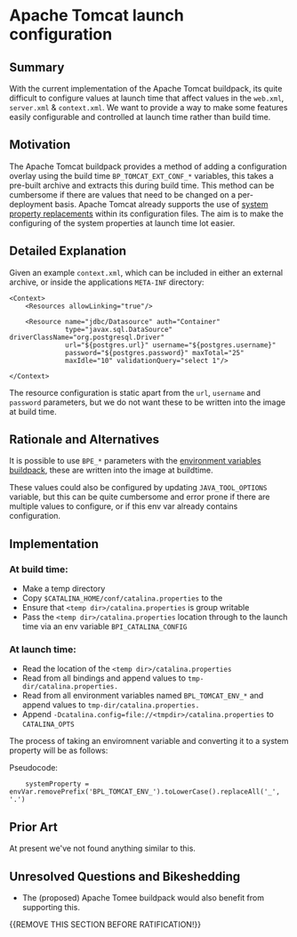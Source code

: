 # Apache Tomcat launch configuration

## Summary

With the current implementation of the Apache Tomcat buildpack, its quite difficult to configure values at launch time that affect values in the `web.xml`, `server.xml` & `context.xml`. We 
want to provide a way to make some features easily configurable and controlled at launch time rather than build time.

## Motivation

The Apache Tomcat buildpack provides a method of adding a configuration overlay using the build time `BP_TOMCAT_EXT_CONF_*` variables, this takes a pre-built archive
and extracts this during build time. This method can be cumbersome if there are values that need to be changed on a per-deployment basis.  Apache Tomcat already supports
the use of [system property replacements](https://tomcat.apache.org/tomcat-9.0-doc/config/systemprops.html#Property_replacements) within its configuration files.  The aim is to make
the configuring of the system properties at launch time lot easier.
 
## Detailed Explanation

Given an example `context.xml`, which can be included in either an external archive, or inside the applications `META-INF` directory:

```
<Context>
    <Resources allowLinking="true"/>

    <Resource name="jdbc/Datasource" auth="Container"
              type="javax.sql.DataSource" driverClassName="org.postgresql.Driver"
              url="${postgres.url}" username="${postgres.username}"
              password="${postgres.password}" maxTotal="25"
              maxIdle="10" validationQuery="select 1"/>

</Context>
```

The resource configuration is static apart from the `url`, `username` and `password` parameters, but we do not want these to be written into the image at build time.

## Rationale and Alternatives

It is possible to use `BPE_*` parameters with the [environment variables buildpack](https://github.com/paketo-buildpacks/environment-variables), these are written into the image at buildtime.

These values could also be configured by updating `JAVA_TOOL_OPTIONS` variable, but this can be quite cumbersome and error prone if there are multiple values to configure, or if this env var already
contains configuration.

## Implementation

### At build time:

* Make a temp directory
* Copy `$CATALINA_HOME/conf/catalina.properties` to the <temp dir>
* Ensure that `<temp dir>/catalina.properties` is group writable
* Pass the `<temp dir>/catalina.properties` location through to the launch time via an env variable `BPI_CATALINA_CONFIG`

### At launch time:

* Read the location of the `<temp dir>/catalina.properties`
* Read from all bindings and append values to `tmp-dir/catalina.properties.`
* Read from all environment variables named `BPL_TOMCAT_ENV_*` and append values to `tmp-dir/catalina.properties.`
* Append `-Dcatalina.config=file://<tmpdir>/catalina.properties` to `CATALINA_OPTS`


The process of taking an enviromnent variable and converting it to a system property will be as follows:

Pseudocode:
```
	systemProperty = envVar.removePrefix('BPL_TOMCAT_ENV_').toLowerCase().replaceAll('_', '.')
```

## Prior Art

At present we've not found anything similar to this.

## Unresolved Questions and Bikeshedding

* The (proposed) Apache Tomee buildpack would also benefit from supporting this.

{{REMOVE THIS SECTION BEFORE RATIFICATION!}}
